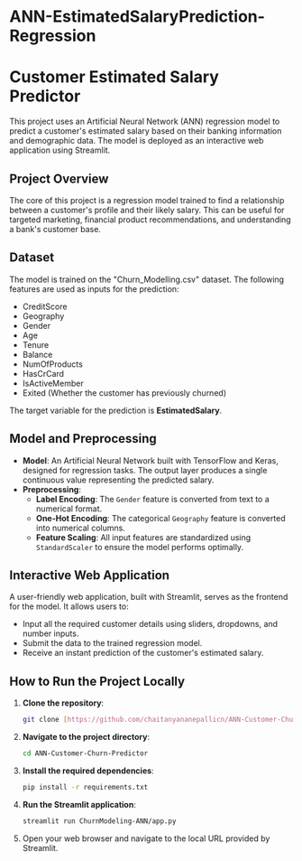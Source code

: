 # ANN-EstimatedSalaryPrediction-Regression

# Customer Estimated Salary Predictor

This project uses an Artificial Neural Network (ANN) regression model to predict a customer's estimated salary based on their banking information and demographic data. The model is deployed as an interactive web application using Streamlit.

## Project Overview

The core of this project is a regression model trained to find a relationship between a customer's profile and their likely salary. This can be useful for targeted marketing, financial product recommendations, and understanding a bank's customer base.

## Dataset

The model is trained on the "Churn_Modelling.csv" dataset. The following features are used as inputs for the prediction:

* CreditScore
* Geography
* Gender
* Age
* Tenure
* Balance
* NumOfProducts
* HasCrCard
* IsActiveMember
* Exited (Whether the customer has previously churned)

The target variable for the prediction is **EstimatedSalary**.

## Model and Preprocessing

* **Model**: An Artificial Neural Network built with TensorFlow and Keras, designed for regression tasks. The output layer produces a single continuous value representing the predicted salary.
* **Preprocessing**:
    * **Label Encoding**: The `Gender` feature is converted from text to a numerical format.
    * **One-Hot Encoding**: The categorical `Geography` feature is converted into numerical columns.
    * **Feature Scaling**: All input features are standardized using `StandardScaler` to ensure the model performs optimally.

## Interactive Web Application

A user-friendly web application, built with Streamlit, serves as the frontend for the model. It allows users to:
* Input all the required customer details using sliders, dropdowns, and number inputs.
* Submit the data to the trained regression model.
* Receive an instant prediction of the customer's estimated salary.

## How to Run the Project Locally

1.  **Clone the repository**:
    ```bash
    git clone [https://github.com/chaitanyananepallicn/ANN-Customer-Churn-Predictor.git](https://github.com/chaitanyananepallicn/ANN-Customer-Churn-Predictor.git)
    ```
2.  **Navigate to the project directory**:
    ```bash
    cd ANN-Customer-Churn-Predictor
    ```
3.  **Install the required dependencies**:
    ```bash
    pip install -r requirements.txt
    ```
4.  **Run the Streamlit application**:
    ```bash
    streamlit run ChurnModeling-ANN/app.py
    ```
5.  Open your web browser and navigate to the local URL provided by Streamlit.

